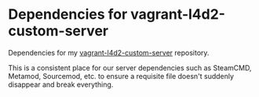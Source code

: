 # Dependencies for vagrant-l4d2-custom-server
Dependencies for my [vagrant-l4d2-custom-server](https://github.com/matthewfritz/vagrant-l4d2-custom-server) repository.

This is a consistent place for our server dependencies such as SteamCMD, Metamod, Sourcemod, etc. to ensure a requisite file doesn't suddenly disappear and break everything.
